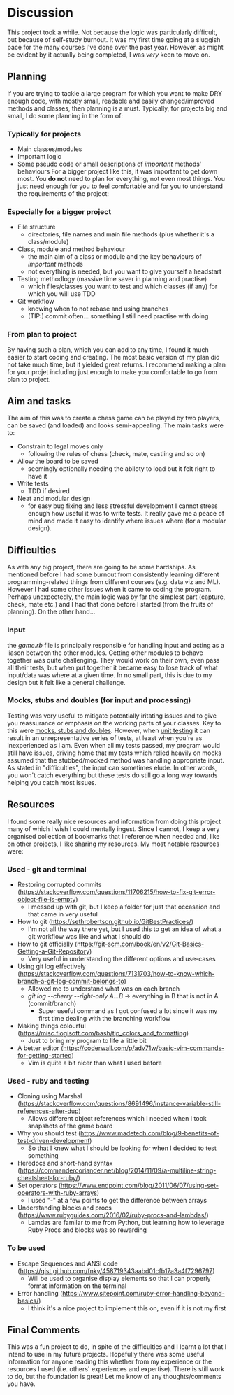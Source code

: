 # Discussion
This project took a while. Not because the logic was particularly difficult, but because of self-study burnout. It was my first time going at a sluggish pace for the many courses I've done over the past year. However, as might be evident by it actually being completed, I was *very* keen to move on.

## Planning
If you are trying to tackle a large program for which you want to make DRY enough code, with mostly small, readable and easily changed/improved methods and classes, then planning is a must. Typically, for projects big and small, I do some planning in the form of:
### Typically for projects
- Main classes/modules
- Important logic
- Some pseudo code or small descriptions of *important* methods' behaviours
For a bigger project like this, it was important to get down most. You **do not** need to plan for everything, not even most things. You just need enough for you to feel comfortable and for you to understand the requirements of the project:
### Especially for a bigger project
- File structure
  - directories, file names and main file methods (plus whether it's a class/module)
- Class, module and method behaviour
  - the main aim of a class or module and the key behaviours of *important* methods
  - not everything is needed, but you want to give yourself a headstart
- Testing methodlogy (massive time saver in planning and practise)
  - which files/classes you want to test and which classes (if any) for which you will use TDD
- Git workflow
  - knowing when to not rebase and using branches
  - (TIP:) commit often... something I still need practise with doing
### From plan to project
By having such a plan, which you can add to any time, I found it much easier to start coding and creating. The most basic version of my plan did not take much time, but it yielded great returns. I recommend making a plan for your projet including just enough to make you comfortable to go from plan to project.

## Aim and tasks
The aim of this was to create a chess game can be played by two players, can be saved (and loaded) and looks semi-appealing. The main tasks were to:
- Constrain to legal moves only
  - following the rules of chess (check, mate, castling and so on)
- Allow the board to be saved
  - seemingly optionally needing the abiloty to load but it felt right to have it
- Write tests
  - TDD if desired
- Neat and modular design
  - for easy bug fixing and less stressful development
I cannot stress enough how useful it was to write tests. It really gave me a peace of mind and made it easy to identify where issues where (for a modular design).

## Difficulties
As with any big project, there are going to be some hardships. As mentioned before I had some burnout from consistently learning different programming-related things from different courses (e.g. data viz and ML). However I had some other issues when it came to coding the program. Perhaps unexpectedly, the main logic was by far the simplest part (capture, check, mate etc.) and I had that done before I started (from the fruits of planning). On the other hand...
### Input
the *game.rb* file is principally responsible for handling input and acting as a liason between the other modules. Getting other modules to behave together was quite challenging. They would work on their own, even pass all their tests, but when put together it became easy to lose track of what input/data was where at a given time. In no small part, this is due to my design but it felt like a general challenge.
### Mocks, stubs and doubles (for input and processing)
Testing was very useful to mitigate potentially iritating issues and to give you reassurance or emphasis on the working parts of your classes. Key to this were [mocks, stubs and doubles](http://testing-for-beginners.rubymonstas.org/test_doubles.html). However, when [unit testing](https://www.artofunittesting.com/definition-of-a-unit-test) it can result in an unrepresentative series of tests, at least when you're as inexperienced as I am. Even when all my tests passed, my program would still have issues, driving home that my tests which relied heavily on mocks assumed that the stubbed/mocked method was handling appropriate input. As stated in "difficulties", the input can sometimes elude. In other words, you won't catch everything but these tests do still go a long way towards helping you catch most issues.

## Resources
I found some really nice resources and information from doing this project many of which I wish I could mentally ingest. Since I cannot, I keep a very organised collection of bookmarks that I reference when needed and, like on other projects, I like sharing my resources. My most notable resources were:
### Used - git and terminal
- Restoring corrupted commits (https://stackoverflow.com/questions/11706215/how-to-fix-git-error-object-file-is-empty)
  - I messed up with git, but I keep a folder for just that occasaion and that came in very useful
- How to git (https://sethrobertson.github.io/GitBestPractices/)
  - I'm not all the way there yet, but I used this to get an idea of what a git workflow was like and what I should do
- How to git officially (https://git-scm.com/book/en/v2/Git-Basics-Getting-a-Git-Repository)
  - Very useful in understanding the different options and use-cases
- Using git log effectively (https://stackoverflow.com/questions/7131703/how-to-know-which-branch-a-git-log-commit-belongs-to)
  - Allowed me to understand what was on each branch
  - *git log --cherry --right-only A...B* -> everything in B that is not in A (commit/branch)
    - Super useful command as I got confused a lot since it was my first time dealing with the branching workflow
- Making things colourful (https://misc.flogisoft.com/bash/tip_colors_and_formatting)
  - Just to bring my program to life a little bit
- A better editor (https://coderwall.com/p/adv71w/basic-vim-commands-for-getting-started)
  - Vim is quite a bit nicer than what I used before
### Used - ruby and testing
- Cloning using Marshal (https://stackoverflow.com/questions/8691496/instance-variable-still-references-after-dup)
  - Allows different object references which I needed when I took snapshots of the game board
- Why you should test (https://www.madetech.com/blog/9-benefits-of-test-driven-development)
  - So that I knew what I should be looking for when I decided to test something
- Heredocs and short-hand syntax (https://commandercoriander.net/blog/2014/11/09/a-multiline-string-cheatsheet-for-ruby/)
- Set operators (https://www.endpoint.com/blog/2011/06/07/using-set-operators-with-ruby-arrays)
  - I used "-" at a few points to get the difference between arrays
- Understanding blocks and procs (https://www.rubyguides.com/2016/02/ruby-procs-and-lambdas/)
  - Lamdas are familar to me from Python, but learning how to leverage Ruby Procs and blocks was so rewarding
### To be used
- Escape Sequences and ANSI code (https://gist.github.com/fnky/458719343aabd01cfb17a3a4f7296797)
  - Will be used to organise display elements so that I can properly format information on the terminal
- Error handling (https://www.sitepoint.com/ruby-error-handling-beyond-basics/)
  - I think it's a nice project to implement this on, even if it is not my first

## Final Comments
This was a fun project to do, in spite of the difficulties and I learnt a lot that I intend to use in my future projects. Hopefully there was some useful information for anyone reading this whether from my experience or the resources I used (i.e. others' experiences and expertise). There is still work to do, but the foundation is great! Let me know of any thoughts/comments you have.